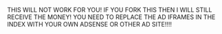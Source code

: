 THIS WILL NOT WORK FOR YOU! IF YOU FORK THIS THEN I WILL STILL RECEIVE THE MONEY! YOU NEED TO REPLACE THE AD IFRAMES IN THE INDEX WITH YOUR OWN ADSENSE OR OTHER AD SITE!!!!
